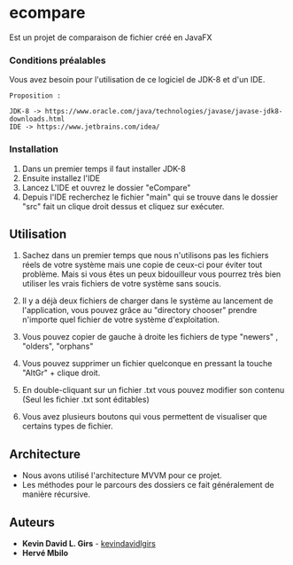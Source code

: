 # ecompare
Est un projet de comparaison de fichier créé en JavaFX

### Conditions préalables
Vous avez besoin pour l'utilisation de ce logiciel de JDK-8 et d'un IDE.

```
Proposition :

JDK-8 -> https://www.oracle.com/java/technologies/javase/javase-jdk8-downloads.html
IDE -> https://www.jetbrains.com/idea/

```

### Installation
1) Dans un premier temps il faut installer JDK-8
2) Ensuite installez l'IDE
3) Lancez L'IDE et ouvrez le dossier "eCompare"
4) Depuis l'IDE recherchez le fichier "main" qui se trouve dans le dossier "src" fait un clique droit dessus et cliquez sur exécuter.

## Utilisation
1) Sachez dans un premier temps que nous n'utilisons pas les fichiers réels de votre système mais une copie de ceux-ci pour éviter tout problème. Mais si vous êtes un peux bidouilleur vous pourrez très bien utiliser les vrais fichiers de votre système sans soucis.

2) Il y a déjà deux fichiers de charger dans le système au lancement de l'application, vous pouvez grâce au "directory chooser" prendre n'importe quel fichier de votre système d'exploitation.

3) Vous pouvez copier de gauche à droite les fichiers de type "newers" , "olders", "orphans"

4) Vous pouvez supprimer un fichier quelconque en pressant la touche "AltGr" + clique droit.

5) En double-cliquant sur un fichier .txt vous pouvez modifier son contenu (Seul les fichier .txt sont éditables)

6) Vous avez plusieurs boutons qui vous permettent de visualiser que certains types de fichier.

## Architecture
- Nous avons utilisé l'architecture MVVM pour ce projet.
- Les méthodes pour le parcours des dossiers ce fait généralement de manière récursive.

## Auteurs
* **Kevin David L. Girs** - [kevindavidlgirs](https://github.com/kevindavidlgirs)
* **Hervé Mbilo**
